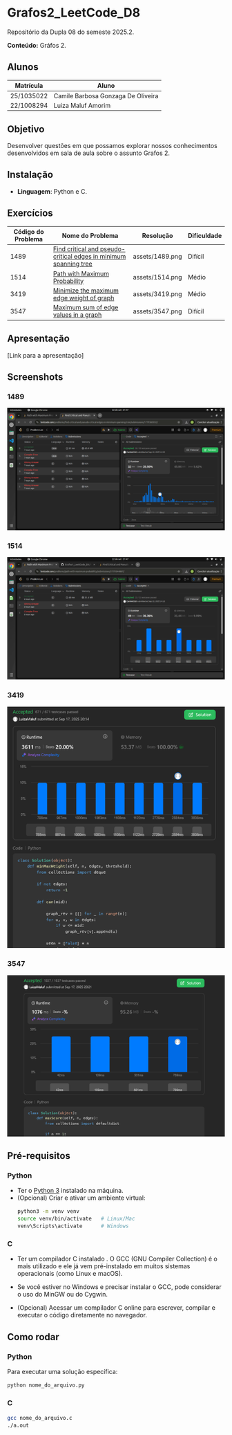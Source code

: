# Grafos2_LeetCode_D8

Repositório da Dupla 08 do semeste 2025.2.

**Conteúdo:** Gráfos 2.

## Alunos

| Matrícula | Aluno |
|-----------|-------|
| 25/1035022 | Camile Barbosa Gonzaga De Oliveira |
| 22/1008294 | Luiza Maluf Amorim |

## Objetivo

Desenvolver questões em que possamos explorar nossos conhecimentos desenvolvidos em sala de aula sobre o assunto Grafos 2.

## Instalação

- **Linguagem**: Python e C.

## Exercícios

|Código do Problema| Nome do Problema | Resolução | Dificuldade
|----------|----------|----------|----------|
|1489| [Find critical and pseudo-critical edges in minimum spanning tree](https://leetcode.com/problems/find-critical-and-pseudo-critical-edges-in-minimum-spanning-tree/description/)|assets/1489.png|Difícil|
|1514|[Path with Maximum Probability](https://leetcode.com/problems/path-with-maximum-probability/description/)|assets/1514.png|Médio|
|3419|[Minimize the maximum edge weight of graph](https://leetcode.com/problems/minimize-the-maximum-edge-weight-of-graph)|assets/3419.png|Médio|
|3547|[Maximum sum of edge values in a graph](https://leetcode.com/problems/maximum-sum-of-edge-values-in-a-graph)|assets/3547.png|Difícil|

## Apresentação

[Link para a apresentação]

## Screenshots
### 1489
<center>

![1489](./assets/1489.png)

</center>

### 1514

<center>

![1514](./assets/1514.png)

</center>


### 3419

![3419](./assets/3419.png)


### 3547

![3547](./assets/3547.png)

## Pré-requisitos

### Python
- Ter o [Python 3](https://www.python.org/downloads/) instalado na máquina.  
- (Opcional) Criar e ativar um ambiente virtual:
  ```bash
  python3 -m venv venv
  source venv/bin/activate   # Linux/Mac
  venv\Scripts\activate      # Windows
  ```

### C
- Ter um compilador C instalado . O GCC (GNU Compiler Collection) é o mais utilizado e ele já vem pré-instalado em muitos sistemas operacionais (como Linux e macOS).
- Se você estiver no Windows e precisar instalar o GCC, pode considerar o uso do MinGW ou do Cygwin.

- (Opcional) Acessar um compilador C online para escrever, compilar e executar o código diretamente no navegador.

## Como rodar

### Python 

Para executar uma solução específica:

 ```bash
 python nome_do_arquivo.py
 ```

### C

 ```bash
gcc nome_do_arquivo.c
./a.out 
 ```
